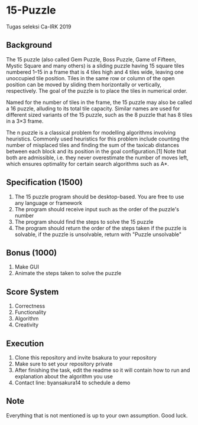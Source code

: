 # 15-Puzzle
Tugas seleksi Ca-IRK 2019

## Background
The 15 puzzle (also called Gem Puzzle, Boss Puzzle, Game of Fifteen, Mystic Square and many others) is a sliding puzzle having 15 square tiles numbered 1–15 in a frame that is 4 tiles high and 4 tiles wide, leaving one unoccupied tile position. Tiles in the same row or column of the open position can be moved by sliding them horizontally or vertically, respectively. The goal of the puzzle is to place the tiles in numerical order.<br>

Named for the number of tiles in the frame, the 15 puzzle may also be called a 16 puzzle, alluding to its total tile capacity. Similar names are used for different sized variants of the 15 puzzle, such as the 8 puzzle that has 8 tiles in a 3×3 frame.<br>

The n puzzle is a classical problem for modelling algorithms involving heuristics. Commonly used heuristics for this problem include counting the number of misplaced tiles and finding the sum of the taxicab distances between each block and its position in the goal configuration.[1] Note that both are admissible, i.e. they never overestimate the number of moves left, which ensures optimality for certain search algorithms such as A*.<br>

## Specification (1500)
1. The 15 puzzle program should be desktop-based. You are free to use any language or framework
2. The program should receive input such as the order of the puzzle's number
3. The program should find the steps to solve the 15 puzzle
4. The program should return the order of the steps taken if the puzzle is solvable, if the puzzle is unsolvable, return with "Puzzle unsolvable"

## Bonus (1000)
1. Make GUI
2. Animate the steps taken to solve the puzzle

## Score System
1. Correctness
2. Functionality
3. Algorithm
4. Creativity

## Execution
1. Clone this repository and invite bsakura to your repository
2. Make sure to set your repository private
3. After finishing the task, edit the readme so it will contain how to run and explanation about the algorithm you use
4. Contact line: byansakura14 to schedule a demo

## Note
Everything that is not mentioned is up to your own assumption. Good luck.
